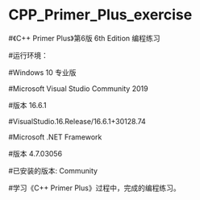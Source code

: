 # CPP_Primer_Plus_exercise
#《C++ Primer Plus》第6版 6th Edition 编程练习 

#运行环境：

#Windows 10 专业版

#Microsoft Visual Studio Community 2019

#版本 16.6.1

#VisualStudio.16.Release/16.6.1+30128.74

#Microsoft .NET Framework

#版本 4.7.03056

#已安装的版本: Community

#学习《C++ Primer Plus》过程中，完成的编程练习。
